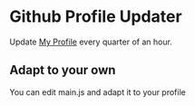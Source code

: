 # Github Profile Updater

Update [My Profile](https://github.com/tinvv/tinvv) every quarter of an hour.
<br>
## Adapt to your own

You can edit main.js and adapt it to your profile